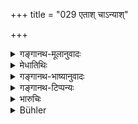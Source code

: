 +++
title = "029 एताश् चाऽन्याश्"

+++

<details><summary>गङ्गानथ-मूलानुवादः</summary>

The Brāhmaṇa dwelling in the forest shall attend to these and other restraints; and also to the several Vedic texts contained in the Upaniṣads, in order to attain the Self.—(29).
</details>

<details><summary>मेधातिथिः</summary>

**एता दीक्षा** नियमान् **अन्यांश्** चान्तर्जलस्थानचक्षुर्निमीलनादिकं **सेवेत** । **श्रुतीर् औपनिषदीः** रहस्याधिकारपठितानि वेदवाक्यानि अधीयीत चिन्तयेद् भावयेच् च **आत्मसंसिद्धये** । ब्रह्मप्राप्त्यर्थं वा उपासणा उक्ताः । **विविधा** इत्य् अनुवादः ॥ ६.२९ ॥
</details>

<details><summary>गङ्गानथ-भाष्यानुवादः</summary>

These ‘*restraints*’—observances and ‘*others*’—such as standing in water, keeping the eyes closed and so forth.

^(‘)*Vedic texts contained in the Upaniṣads*.’—He shall study the texts contained in the esoteric sections of the Veda, and think of them and ponder over them;^(‘)*in order to attain the Self*’.

Or this may refer to the several forms of worship that have been laid down for attaining Brahman.

‘*Several*’—this is a mere re-iteration.—(29).
</details>

<details><summary>गङ्गानथ-टिप्पन्यः</summary>

This verse is quoted in *Aparārka* (p. 943), which explains ‘*dīkṣā*’ as ‘determination to keep the penances’;—and ‘*saṃsiddhi*’ as ‘well-defined cognition’;—in *Mitākṣarā* (on 3.51), which explains ‘*ātmasamsiddhi*’ as ‘the attaining of Brahman’;—and in *Parāśaramādhava* (Ācāra, p. 531).
</details>

<details><summary>भारुचिः</summary>

029	These and other observances must a Brahmana who dwells in the forest diligently practise, and in order to attain complete (union with) the (supreme) Soul, (he must study) the various sacred texts contained in the Upanishads,
</details>

<details><summary>Bühler</summary>

029	These and other observances must a Brahmana who dwells in the forest diligently practise, and in order to attain complete (union with) the (supreme) Soul, (he must study) the various sacred texts contained in the Upanishads,
</details>
